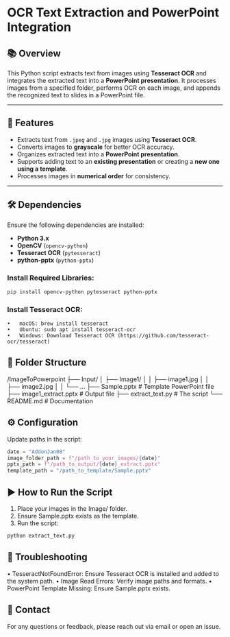 # **OCR Text Extraction and PowerPoint Integration**

## 📚 **Overview**  

This Python script extracts text from images using **Tesseract OCR** and integrates the extracted text into a **PowerPoint presentation**. It processes images from a specified folder, performs OCR on each image, and appends the recognized text to slides in a PowerPoint file.  

---

## 🚀 **Features**  

- Extracts text from `.jpeg` and `.jpg` images using **Tesseract OCR**.  
- Converts images to **grayscale** for better OCR accuracy.  
- Organizes extracted text into a **PowerPoint presentation**.  
- Supports adding text to an **existing presentation** or creating a **new one using a template**.  
- Processes images in **numerical order** for consistency.  

---

## 🛠️ **Dependencies**  

Ensure the following dependencies are installed:  

- **Python 3.x**  
- **OpenCV** (`opencv-python`)  
- **Tesseract OCR** (`pytesseract`)  
- **python-pptx** (`python-pptx`)  

### **Install Required Libraries:**  
```bash
pip install opencv-python pytesseract python-pptx
```

### Install Tesseract OCR:
	•	macOS: brew install tesseract
	•	Ubuntu: sudo apt install tesseract-ocr
	•	Windows: Download Tesseract OCR (https://github.com/tesseract-ocr/tesseract)


## 📂 Folder Structure

/ImageToPowerpoint
├── Input/
│   ├── Image1/
│   │   ├── image1.jpg
│   │   ├── image2.jpg
│   │   └── ...
├── Sample.pptx          # Template PowerPoint file
├── image1_extract.pptx  # Output file
├── extract_text.py      # The script
└── README.md            # Documentation


## ⚙️ Configuration

Update paths in the script:
```python
date = "AddonJan08"
image_folder_path = f"/path_to_your_images/{date}"
pptx_path = f"/path_to_output/{date}_extract.pptx"
template_path = "/path_to_template/Sample.pptx"
```


## ▶️ How to Run the Script
1.	Place your images in the Image/<date> folder.
2.	Ensure Sample.pptx exists as the template.
3.	Run the script:
```py
python extract_text.py
```

## 🐞 Troubleshooting
•	TesseractNotFoundError: Ensure Tesseract OCR is installed and added to the system path.
•	Image Read Errors: Verify image paths and formats.
•	PowerPoint Template Missing: Ensure Sample.pptx exists.

## 📧 Contact
For any questions or feedback, please reach out via email or open an issue.